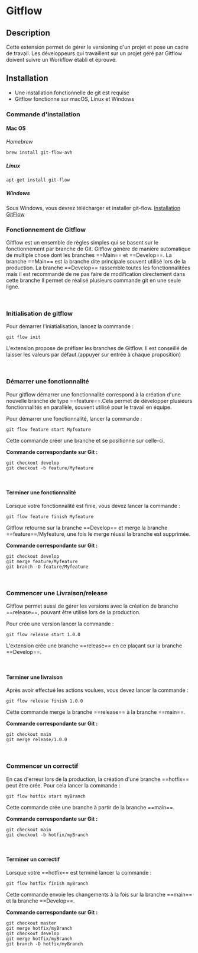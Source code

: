# Gitflow

## Description

Cette extension permet de gérer le versioning d'un projet et pose un cadre de travail.
Les développeurs qui travaillent sur un projet géré par Gitflow doivent suivre un Workflow établi et éprouvé.

## Installation

- Une installation fonctionnelle de git est requise
- Gitflow fonctionne sur macOS, Linux et Windows

### Commande d'installation

#### Mac OS

_Homebrew_

```
brew install git-flow-avh
```

##### Linux

```
apt-get install git-flow
```

##### Windows

Sous Windows, vous devrez télécharger et installer git-flow.
[Installation GitFlow](https://git-scm.com/download/win)

### Fonctionnement de Gitflow

Gitflow est un ensemble de règles simples qui se basent sur le fonctionnement par branche de Git.
Gitflow génére de manière automatique de multiple chose dont les branches ==Main== et ==Develop==.
La branche ==Main== est la branche dite principale souvent utilisé lors de la production.
La branche ==Develop== rassemble toutes les fonctionnalitées mais il est recommandé de ne pas faire de modification directement dans cette branche
Il permet de réalisé plusieurs commande git en une seule ligne.

</br>

### Initialisation de gitflow

Pour démarrer l'iniatialisation, lancez la commande :

```
git flow init
```

L'extension propose de préfixer les branches de Gitflow. Il est conseillé de laisser les valeurs par défaut.(appuyer sur entrée à chaque proposition)

</br>

### Démarrer une fonctionnalité

Pour gitflow démarrer une fonctionnalité correspond à la création d'une nouvelle branche de type ==feature==.Cela permet de développer plusieurs fonctionnalités en parallèle, souvent utilisé pour le travail en équipe.

Pour démarrer une fonctionnalité, lancer la commande :

```
git flow feature start Myfeature
```

Cette commande créer une branche et se positionne sur celle-ci.

**Commande correspondante sur Git :**

```
git checkout develop
git checkout -b feature/Myfeature
```

</br>

#### Terminer une fonctionnalité

Lorsque votre fonctionnalité est finie, vous devez lancer la commande :

```
git flow feature finish Myfeature
```

Gitflow retourne sur la branche ==Develop== et merge la branche ==feature==/Myfeature, une fois le merge réussi la branche est supprimée.

**Commande correspondante sur Git :**

```
git checkout develop
git merge feature/Myfeature
git branch -D feature/Myfeature
```

</br>

### Commencer une Livraison/release

Gitflow permet aussi de gérer les versions avec la création de branche ==release==, pouvant être utilisé lors de la production.

Pour crée une version lancer la commande :

```
git flow release start 1.0.0
```

L'extension crée une branche ==release== en ce plaçant sur la branche ==Develop==.

</br>

#### Terminer une livraison

Après avoir effectué les actions voulues, vous devez lancer la commande :

```
git flow release finish 1.0.0
```

Cette commande merge la branche ==release== à la branche ==main==.

**Commande correspondante sur Git :**

```
git checkout main
git merge release/1.0.0
```

</br>

### Commencer un correctif

En cas d'erreur lors de la production, la création d'une branche ==hotfix== peut être crée.
Pour cela lancer la commande :

```
git flow hotfix start myBranch
```

Cette commande crée une branche à partir de la branche ==main==.

**Commande correspondante sur Git :**

```
git checkout main
git checkout -b hotfix/myBranch
```

</br>

#### Terminer un correctif

Lorsque votre ==hotfix== est terminé lancer la commande :

```
git flow hotfix finish myBranch
```

Cette commande envoie les changements à la fois sur la branche ==main== et la branche ==Develop==.

**Commande correspondante sur Git :**

```
git checkout master
git merge hotfix/myBranch
git checkout develop
git merge hotfix/myBranch
git branch -D hotfix/myBranch
```

